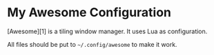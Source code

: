 # My Awesome Configuration

[Awesome][1] is a tiling window manager. It uses Lua as configuration.

All files should be put to `~/.config/awesome` to make it work.

[Awesome]: http://awesome.naquadah.org/ "awesome window manager"
